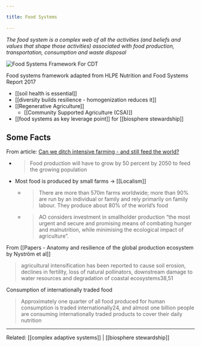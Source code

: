 ```yaml
---
title: Food Systems 
---
```

*The food system is a complex web of all the activities (and beliefs and values that shape those activities) associated with food production, transportation, consumption and waste disposal*

![Food Systems Framework For CDT](https://foodsystems-cdt.ac.uk/images/images/doctoral-programme/FoodSystemsFrameworkForCDT.png)

Food systems framework adapted from HLPE Nutrition and Food Systems Report 2017

- [[soil health is essential]]
- [[diversity builds resilience - homogenization reduces it]]
- [[Regenerative Agriculture]]
	- [[Community Supported Agriculture (CSA)]]
- [[food systems as key leverage point]] for [[biosphere stewardship]]

## Some Facts
From article: [Can we ditch intensive farming - and still feed the world?](https://www.theguardian.com/news/2019/jan/28/can-we-ditch-intensive-farming-and-still-feed-the-world)
- > Food production will have to grow by 50 percent by 2050 to feed the growing population
- Most food is produced by small farms → [[Localism]]
	- > There are more than 570m farms worldwide; more than 90% are run by an individual or family and rely primarily on family labour. They produce about 80% of the world’s food
	- > AO considers investment in smallholder production “the most urgent and secure and promising means of combating hunger and malnutrition, while minimising the ecological impact of agriculture”.

From [[Papers - Anatomy and resilience of the global production ecosystem  by Nyström et al]]
> agricultural intensification has been reported to cause soil erosion,
declines in fertility, loss of natural pollinators, downstream damage
to water resources and degradation of coastal ecosystems38,51

Consumption of internationally traded food
> Approximately one quarter of all food produced for human consumption
is traded internationally24, and almost one billion people
are consuming internationally traded products to cover their daily
nutrition

-------------------
Related: [[complex adaptive systems]] | [[biosphere stewardship]]
